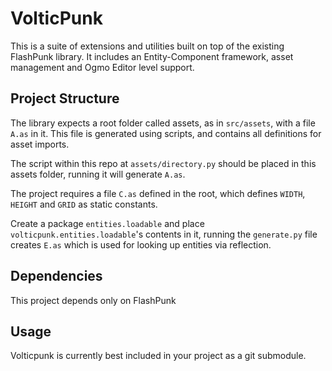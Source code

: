 # VolticPunk

This is a suite of extensions and utilities built on top of the existing FlashPunk library. It includes an Entity-Component framework, asset management and Ogmo Editor level support.

## Project Structure

The library expects a root folder called assets, as in `src/assets`, with a file `A.as` in it. This file is generated using scripts, and contains all definitions for asset imports.

The script within this repo at `assets/directory.py` should be placed in this assets folder, running it will generate `A.as`.

The project requires a file `C.as` defined in the root, which defines `WIDTH`, `HEIGHT` and `GRID` as static constants.

Create a package `entities.loadable` and place `volticpunk.entities.loadable`'s contents in it, running the `generate.py` file creates `E.as` which is used for looking up entities via reflection.

## Dependencies

This project depends only on FlashPunk

## Usage

Volticpunk is currently best included in your project as a git submodule.